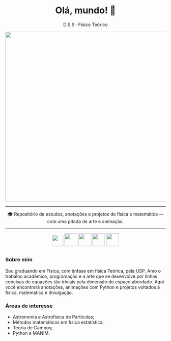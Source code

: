 <h1 align="center">Olá, mundo! 👋</h1>

<p align="center">D.S.S · Físico Teórico</p>

<p align="center">
  <img width="2000" height="533" alt="Image" src="https://github.com/user-attachments/assets/b0d74c54-5533-4b6f-83de-5271549b56ed" />
</p>

---

<p align="center">
🎓 Repositório de estudos, anotações e projetos de física e matemática — com uma pitada de arte e animação.</p>

---

<p align="center">
  <img src="https://www5.usp.br/wp-content/uploads/2022/06/logo_usp_branco-1.png" height="35"/>
  <img src="https://www2.ifsc.usp.br/portal-ifsc/site-antigo/images/stories/imagens/Logo_IFSC.png" height="40"/>
  <img src="https://cdn.jsdelivr.net/gh/devicons/devicon/icons/python/python-original.svg" height="40"/>
  <img src="https://cdn.jsdelivr.net/gh/devicons/devicon/icons/anaconda/anaconda-original.svg" height="40"/>
  <img src="https://cdn.jsdelivr.net/gh/devicons/devicon/icons/jupyter/jupyter-original.svg" height="40"/>
</p>

##
### Sobre mim
Sou graduando em Física, com ênfase em física Teórica, pela USP. Amo o trabalho acadêmico, programação e a arte que se desenvolve por linhas concisas de equações tão triviais pela dimensão do espaço abordado. Aqui você encontrará anotações, animações com Python e projetos voltados à física, matemática e divulgação.

### Áreas de interesse
- Astronomia e Astrofísica de Partículas;
- Métodos matemáticos em física estatística;
- Teoria de Campos;
- Python e MANIM.




